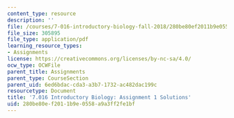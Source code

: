 ```yaml
---
content_type: resource
description: ''
file: /courses/7-016-introductory-biology-fall-2018/280be80ef2011b9e0558a9a3ff2fe1bf_MIT7_016F18PS1_soln.pdf
file_size: 305895
file_type: application/pdf
learning_resource_types:
- Assignments
license: https://creativecommons.org/licenses/by-nc-sa/4.0/
ocw_type: OCWFile
parent_title: Assignments
parent_type: CourseSection
parent_uid: 6ed6bdac-cda3-a3b7-1732-ac482dac199c
resourcetype: Document
title: '7.016 Introductory Biology: Assignment 1 Solutions'
uid: 280be80e-f201-1b9e-0558-a9a3ff2fe1bf
---
```


